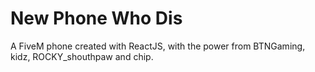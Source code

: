 # New Phone Who Dis

A FiveM phone created with ReactJS, with the power from BTNGaming, kidz, ROCKY_shouthpaw and chip.
